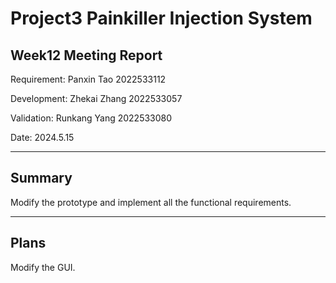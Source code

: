 # Project3 Painkiller Injection System 
## Week12 Meeting Report
Requirement: Panxin Tao 2022533112

Development: Zhekai Zhang 2022533057

Validation: Runkang Yang 2022533080

Date: 2024.5.15

---

## Summary

Modify the prototype and implement all the functional requirements.

---

## Plans

Modify the GUI.